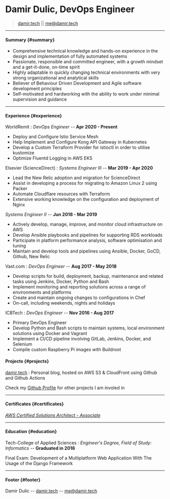 # Damir Dulic, DevOps Engineer

> [damir.tech](https://damir.tech) || [me@damir.tech](mailto:me@damir.tech)  

------

#### Summary {#summary}

* Comprehensive technical knowledge and hands-on experience in the design and implementation of fully automated systems
* Passionate, responsible and committed engineer, with a growth mindset and a get-it-done, on-time spirit
* Highly adaptable in quickly changing technical environments with very strong organizational and analytical skills
* Believer of Behaviour Driven Development and Agile software development principles
* Self-motivated and hardworking with the ability to work under minimal supervision and guidance

------

#### Experience {#experience}

WorldRemit
: *DevOps Engineer* --
  __Apr 2020 - Present__

* Deploy and Configure Istio Service Mesh
* Help Implement and Configure Kong API Gateway in Kubernetes
* Develop a Custom Terraform Provider for istioctl in order to utilise kustomize
* Optimize Fluentd Logging in AWS EKS

Elsevier (ScienceDirect)
: *Systems Engineer III* --
  __Mar 2019 - Apr 2020__

* Lead the New Relic adoption and migration for ScienceDirect
* Assist in developing a process for migrating to Amazon Linux 2 using Packer
* Automate Cloudflare resources with Terraform
* Extensive working knowledge on the configuration and deployment of Nginx

*Systems Engineer II* --
  __Jun 2018 - Mar 2019__

* Actively develop, manage, improve, and monitor cloud infrastructure on AWS
* Develop Ansible playbooks and pipelines for supporting RDS workloads
* Participate in platform performance analysis, software optimisation and tuning
* Maintain and develop tools and pipelines using Ansible, Docker, GoCD, Github, New Relic

Vast.com
: *DevOps Engineer* --
  __Aug 2017 - May 2018__

* Develop scripts for build, deployment, backup, maintenance and related tasks using Jenkins, Docker, Python and Bash
* Implement monitoring and reporting solutions across a range of environments and platforms
* Create and maintain ongoing changes to configurations in Chef
* On-call, including weekends, nights and holidays

ICBTech
: *DevOps Engineer* --
  __Nov 2016 - Aug 2017__

* Primary DevOps Engineer
* Develop Python and Bash scripts to maintain systems, local environment solutions using Docker and Vagrant
* Implement a CI/CD pipeline involving GitLab, Jenkins, Docker, and Selenium
* Compile custom Raspberry Pi images with Buildroot

#### Projects {#projects}

[damir.tech](https://damir.tech)
: Personal blog, hosted on AWS S3 & CloudFront using Github and Github Actions

Check my [Github Profile](https://github.com/ddulic) for other projects I am involed in

------

#### Certificates {#certificates}

*[AWS Certified Solutions Architect - Associate](https://www.youracclaim.com/badges/fb86d881-85f4-46d1-a379-5840d047f497)*

------

#### Education {#education}

Tech-College of Applied Sciences
: *Engineer's Degree, Field of Study: Informatics* --
  __Graduated in 2016__

Final Exam: Development of a Multiplatform Web Application With The Usage of the Django Framework

------

#### Footer {#footer}

Damir Dulic -- [damir.tech](https://damir.tech) -- [me@damir.tech](me@damir.tech)